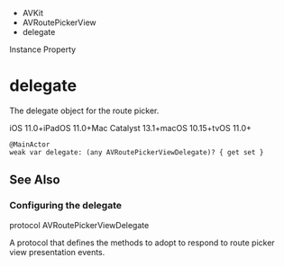 

- AVKit
- AVRoutePickerView
-  delegate 

Instance Property

# delegate

The delegate object for the route picker.

iOS 11.0+iPadOS 11.0+Mac Catalyst 13.1+macOS 10.15+tvOS 11.0+

``` source
@MainActor
weak var delegate: (any AVRoutePickerViewDelegate)? { get set }
```

## See Also

### Configuring the delegate

protocol AVRoutePickerViewDelegate

A protocol that defines the methods to adopt to respond to route picker view presentation events.

